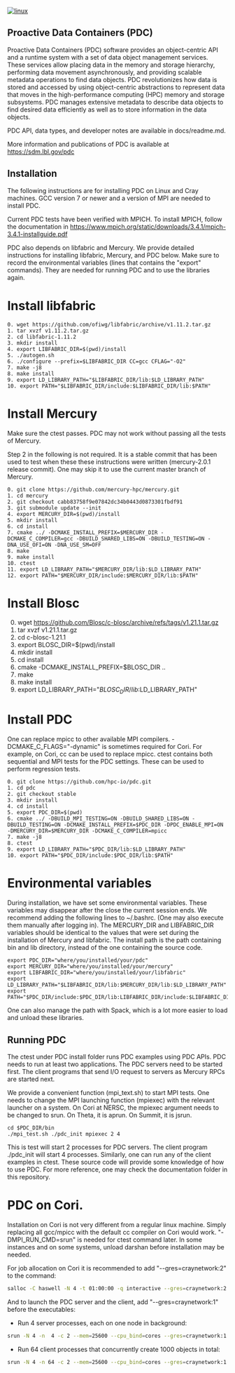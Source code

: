 [![linux](https://github.com/hpc-io/pdc/actions/workflows/linux.yml/badge.svg?branch=stable)](https://github.com/hpc-io/pdc/actions/workflows/linux.yml)
## Proactive Data Containers (PDC)
Proactive Data Containers (PDC) software provides an object-centric API and a runtime system with a set of data object management services. These services allow placing data in the memory and storage hierarchy, performing data movement asynchronously, and providing scalable metadata operations to find data objects. PDC revolutionizes how data is stored and accessed by using object-centric abstractions to represent data that moves in the high-performance computing (HPC) memory and storage subsystems. PDC manages extensive metadata to describe data objects to find desired data efficiently as well as to store information in the data objects.

PDC API, data types, and developer notes are available in docs/readme.md. 

More information and publications of PDC is available at https://sdm.lbl.gov/pdc

## Installation 
The following instructions are for installing PDC on Linux and Cray machines. 
GCC version 7 or newer and a version of MPI are needed to install PDC. 

Current PDC tests have been verified with MPICH. To install MPICH, follow the documentation in https://www.mpich.org/static/downloads/3.4.1/mpich-3.4.1-installguide.pdf

PDC also depends on libfabric and Mercury. We provide detailed instructions for installing libfabric, Mercury, and PDC below.
Make sure to record the environmental variables (lines that contains the "export" commands). They are needed for running PDC and to use the libraries again.
# Install libfabric
```
0. wget https://github.com/ofiwg/libfabric/archive/v1.11.2.tar.gz
1. tar xvzf v1.11.2.tar.gz
2. cd libfabric-1.11.2
3. mkdir install
4. export LIBFABRIC_DIR=$(pwd)/install
5. ./autogen.sh
6. ./configure --prefix=$LIBFABRIC_DIR CC=gcc CFLAG="-O2"
7. make -j8
8. make install
9. export LD_LIBRARY_PATH="$LIBFABRIC_DIR/lib:$LD_LIBRARY_PATH"
10. export PATH="$LIBFABRIC_DIR/include:$LIBFABRIC_DIR/lib:$PATH"
```
# Install Mercury
Make sure the ctest passes. PDC may not work without passing all the tests of Mercury.

Step 2 in the following is not required. It is a stable commit that has been used to test when these these instructions were written (mercury-2.0.1 release commit). One may skip it to use the current master branch of Mercury.
```
0. git clone https://github.com/mercury-hpc/mercury.git
1. cd mercury
2. git checkout cabb83758f9e07842dc34b0443d0873301fbdf91
3. git submodule update --init
4. export MERCURY_DIR=$(pwd)/install
5. mkdir install
6. cd install
7. cmake ../ -DCMAKE_INSTALL_PREFIX=$MERCURY_DIR -DCMAKE_C_COMPILER=gcc -DBUILD_SHARED_LIBS=ON -DBUILD_TESTING=ON -DNA_USE_OFI=ON -DNA_USE_SM=OFF
8. make
9. make install
10. ctest
11. export LD_LIBRARY_PATH="$MERCURY_DIR/lib:$LD_LIBRARY_PATH"
12. export PATH="$MERCURY_DIR/include:$MERCURY_DIR/lib:$PATH"
```
# Install Blosc
0. wget https://github.com/Blosc/c-blosc/archive/refs/tags/v1.21.1.tar.gz
1. tar xvzf v1.21.1.tar.gz
2. cd c-blosc-1.21.1
3. export BLOSC_DIR=$(pwd)/install
4. mkdir install
5. cd install
6. cmake -DCMAKE_INSTALL_PREFIX=$BLOSC_DIR ..
7. make
8. make install
9. export LD_LIBRARY_PATH="$BLOSC_DIR/lib:$LD_LIBRARY_PATH"

# Install PDC
One can replace mpicc to other available MPI compilers. -DCMAKE_C_FLAGS="-dynamic" is sometimes required for Cori. For example, on Cori, cc can be used to replace mpicc.
ctest contains both sequential and MPI tests for the PDC settings. These can be used to perform regression tests.
```
0. git clone https://github.com/hpc-io/pdc.git
1. cd pdc
2. git checkout stable
3. mkdir install
4. cd install
5. export PDC_DIR=$(pwd)
6. cmake ../ -DBUILD_MPI_TESTING=ON -DBUILD_SHARED_LIBS=ON -DBUILD_TESTING=ON -DCMAKE_INSTALL_PREFIX=$PDC_DIR -DPDC_ENABLE_MPI=ON -DMERCURY_DIR=$MERCURY_DIR -DCMAKE_C_COMPILER=mpicc
7. make -j8
8. ctest
9. export LD_LIBRARY_PATH="$PDC_DIR/lib:$LD_LIBRARY_PATH"
10. export PATH="$PDC_DIR/include:$PDC_DIR/lib:$PATH"
```

# Environmental variables
During installation, we have set some environmental variables. These variables may disappear after the close the current session ends.
We recommend adding the following lines to ~/.bashrc. (One may also execute them manually after logging in).
The MERCURY_DIR and LIBFABRIC_DIR variables should be identical to the values that were set during the installation of Mercury and libfabric.
The install path is the path containing bin and lib directory, instead of the one containing the source code.
```
export PDC_DIR="where/you/installed/your/pdc"
export MERCURY_DIR="where/you/installed/your/mercury"
export LIBFABRIC_DIR="where/you/installed/your/libfabric"
export LD_LIBRARY_PATH="$LIBFABRIC_DIR/lib:$MERCURY_DIR/lib:$LD_LIBRARY_PATH"
export PATH="$PDC_DIR/include:$PDC_DIR/lib:LIBFABRIC_DIR/include:$LIBFABRIC_DIR/lib:$MERCURY_DIR/include:$MERCURY_DIR/lib:$PATH"
```
One can also manage the path with Spack, which is a lot more easier to load and unload these libraries.
## Running PDC
The ctest under PDC install folder runs PDC examples using PDC APIs.
PDC needs to run at least two applications. The PDC servers need to be started first. 
The client programs that send I/O request to servers as Mercury RPCs are started next.

We provide a convenient function (mpi_text.sh) to start MPI tests. 
One needs to change the MPI launching function (mpiexec) with the relevant launcher on a system. 
On Cori at NERSC, the mpiexec argument needs to be changed to srun. On Theta, it is aprun. On Summit, it is jsrun.
```
cd $PDC_DIR/bin
./mpi_test.sh ./pdc_init mpiexec 2 4
```
This is test will start 2 processes for PDC servers. The client program ./pdc_init will start 4 processes. Similarly, one can run any of the client examples in ctest.
These source code will provide some knowledge of how to use PDC. For more reference, one may check the documentation folder in this repository.
# PDC on Cori.
Installation on Cori is not very different from a regular linux machine. Simply replacing all gcc/mpicc with the default cc compiler on Cori would work. "-DMPI_RUN_CMD=srun" is needed for ctest command later. In some instances and on some systems, unload darshan before installation may be needed.

For job allocation on Cori it is recommended to add "--gres=craynetwork:2" to the command:
```sh
salloc -C haswell -N 4 -t 01:00:00 -q interactive --gres=craynetwork:2
```
And to launch the PDC server and the client, add "--gres=craynetwork:1" before the executables:

* Run 4 server processes, each on one node in background:
```sh
srun -N 4 -n  4 -c 2 --mem=25600 --cpu_bind=cores --gres=craynetwork:1 --overlap ./bin/pdc_server.exe &
```

* Run 64 client processes that concurrently create 1000 objects in total:
```sh
srun -N 4 -n 64 -c 2 --mem=25600 --cpu_bind=cores --gres=craynetwork:1 --overlap ./bin/create_obj_scale -r 1000
```



